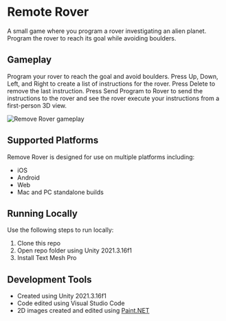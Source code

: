 # Remote Rover
A small game where you program a rover investigating an alien planet. Program the rover to reach its goal while avoiding boulders.

## Gameplay
Program your rover to reach the goal and avoid boulders. Press Up, Down, Left, and Right to create a list of instructions for the rover. Press Delete to remove the last instruction. Press Send Program to Rover to send the instructions to the rover and see the rover execute your instructions from a first-person 3D view.

![Remove Rover gameplay](https://github.com/mklewandowski/remote-rover/blob/main/rover.gif?raw=true)

## Supported Platforms
Remove Rover is designed for use on multiple platforms including:
- iOS
- Android
- Web
- Mac and PC standalone builds

## Running Locally
Use the following steps to run locally:
1. Clone this repo
2. Open repo folder using Unity 2021.3.16f1
3. Install Text Mesh Pro

## Development Tools
- Created using Unity 2021.3.16f1
- Code edited using Visual Studio Code
- 2D images created and edited using [Paint.NET](https://www.getpaint.net/)